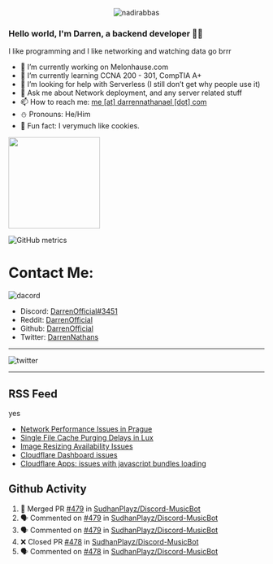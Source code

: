 <p align="center"> <img src="https://komarev.com/ghpvc/?username=DarrenOfficial&label=Profile%20views&color=0e75b6&style=flat" alt="nadirabbas" /> </p>

### Hello world, I'm Darren, a backend developer 👨‍💻
I like programming and I like networking and watching data go brrr



- 🔭 I’m currently working on Melonhause.com 
- 🌴 I’m currently learning CCNA 200 - 301, CompTIA A+ 
- 🤔 I’m looking for help with Serverless (I still don’t get why people use it) 
- 💬 Ask me about Network deployment, and any server related stuff 
- 📫 How to reach me: [me [at] darrennathanael [dot] com](mailto:me@darrennathanael.com) 
- ⛄️ Pronouns: He/Him 
- 🍪 Fun fact: I verymuch like cookies. 



<img float="center" height="180em" src="https://github-readme-stats.vercel.app/api?hide_border=true&username=DarrenOfficial&show_icons=true&count_private=true&bg_color=00000000&title_color=7F7F7F&icon_color=7F7F7F&text_color=7F7F7F" />


![GitHub metrics](https://metrics.lecoq.io/DarrenOfficial)  


# Contact Me:

![dacord](https://discord.c99.nl/widget/theme-1/508296903960821771.png)

- Discord: [DarrenOfficial#3451](https://discord.com/users/508296903960821771)
- Reddit: [DarrenOfficial](https://reddit.com/u/DarrenOfficiallol)
- Github: [DarrenOfficial](https://github.com/DarrenOfficial)
- Twitter: [DarrenNathans](https://twitter.com/DarrenNathans)


---

<img alt="twitter" src="https://github-readme-twitter.gazf.vercel.app/api?id=DarrenNathans&layout=wide" />


---

## RSS Feed
yes
<!-- BLOG-POST-LIST:START -->
- [Network Performance Issues in Prague](https://www.cloudflarestatus.com/incidents/6psc5m2gfbyz)
- [Single File Cache Purging Delays in Lux](https://www.cloudflarestatus.com/incidents/5lhm1kxbtssw)
- [Image Resizing Availability Issues](https://www.cloudflarestatus.com/incidents/6kt3gp1zdl39)
- [Cloudflare Dashboard  issues](https://www.cloudflarestatus.com/incidents/l2863vtb25p0)
- [Cloudflare Apps: issues with javascript bundles loading](https://www.cloudflarestatus.com/incidents/jp605vkschz4)
<!-- BLOG-POST-LIST:END -->


## Github Activity
<!--START_SECTION:activity-->
1. 🎉 Merged PR [#479](https://github.com/SudhanPlayz/Discord-MusicBot/pull/479) in [SudhanPlayz/Discord-MusicBot](https://github.com/SudhanPlayz/Discord-MusicBot)
2. 🗣 Commented on [#479](https://github.com/SudhanPlayz/Discord-MusicBot/issues/479) in [SudhanPlayz/Discord-MusicBot](https://github.com/SudhanPlayz/Discord-MusicBot)
3. 🗣 Commented on [#479](https://github.com/SudhanPlayz/Discord-MusicBot/issues/479) in [SudhanPlayz/Discord-MusicBot](https://github.com/SudhanPlayz/Discord-MusicBot)
4. ❌ Closed PR [#478](https://github.com/SudhanPlayz/Discord-MusicBot/pull/478) in [SudhanPlayz/Discord-MusicBot](https://github.com/SudhanPlayz/Discord-MusicBot)
5. 🗣 Commented on [#478](https://github.com/SudhanPlayz/Discord-MusicBot/issues/478) in [SudhanPlayz/Discord-MusicBot](https://github.com/SudhanPlayz/Discord-MusicBot)
<!--END_SECTION:activity-->


<!--START_SECTION:waka-->
<!--END_SECTION:waka-->
